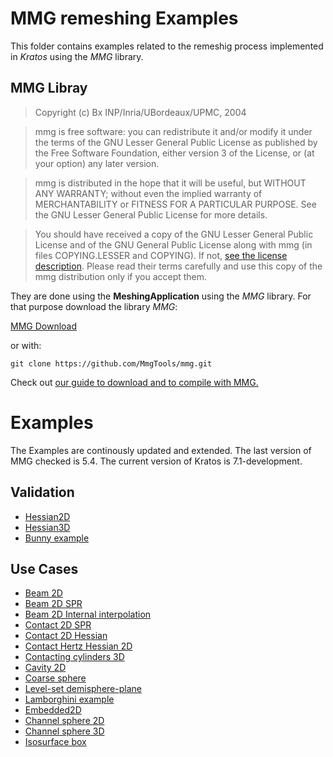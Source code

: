 # MMG remeshing Examples

This folder contains examples related to  the remeshig process implemented in *Kratos* using the *MMG* library.

## MMG Libray 
> Copyright (c) Bx INP/Inria/UBordeaux/UPMC, 2004

>  mmg is free software: you can redistribute it and/or modify it  under the terms of the GNU Lesser General Public License as published by the Free Software Foundation, either version 3 of the License, or  (at your option) any later version.

>  mmg is distributed in the hope that it will be useful, but WITHOUT ANY WARRANTY; without even the implied warranty of MERCHANTABILITY or FITNESS FOR A PARTICULAR PURPOSE. See the GNU Lesser General Public License for more details.

>  You should have received a copy of the GNU Lesser General Public  License and of the GNU General Public License along with mmg (in files COPYING.LESSER and COPYING). If not, [see the license description](http://www.gnu.org/licenses/). Please read their terms carefully and  use this copy of the mmg distribution only if you accept them.

They are done using the __MeshingApplication__ using the *MMG* library. For that purpose download the library *MMG*:

[MMG Download](http://www.mmgtools.org/mmg-remesher-downloads)

or with:

	git clone https://github.com/MmgTools/mmg.git

Check out [our guide to download and to compile with MMG.](https://github.com/KratosMultiphysics/Kratos/wiki/%5BUtilities%5D-MMG-Process)

# Examples

The Examples are continously updated and extended. The last version of MMG checked is 5.4. The current version of Kratos is 7.1-development.

## Validation

- [Hessian2D](validation/hessian2D/README.md)
- [Hessian3D](validation/hessian3D/README.md)
- [Bunny example](validation/bunny/README.md)

## Use Cases

- [Beam 2D](use_cases/beam2D/README.md)
- [Beam 2D SPR](use_cases/beam_spr/README.md)
- [Beam 2D Internal interpolation](use_cases/beam2D_internal_interpolation/README.md)
- [Contact 2D SPR](use_cases/contact_spr/README.md)
- [Contact 2D Hessian](use_cases/contact_hessian/README.md)
- [Contact Hertz Hessian 2D](use_cases/hertz_hessian/README.md)
- [Contacting cylinders 3D](use_cases/contacting_cylinders/README.md)
- [Cavity 2D](use_cases/cavity2D/README.md)
- [Coarse sphere](use_cases/coarse_sphere/README.md)
- [Level-set demisphere-plane](use_cases/level_set_demisphere_plane/README.md)
- [Lamborghini example](use_cases/lamborghini/README.md)
- [Embedded2D](use_cases/embedded_2D/README.md)
- [Channel sphere 2D](use_cases/channel_sphere2D/README.md)
- [Channel sphere 3D](use_cases/channel_sphere3D/README.md)
- [Isosurface box](use_cases/test_box/README.md)



